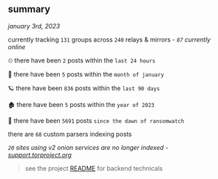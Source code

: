 
## summary
_january 3rd, 2023_

currently tracking `131` groups across `240` relays & mirrors - _`87` currently online_

⏲ there have been `2` posts within the `last 24 hours`

🦈 there have been `5` posts within the `month of january`

🪐 there have been `836` posts within the `last 90 days`

🏚 there have been `5` posts within the `year of 2023`

🦕 there have been `5691` posts `since the dawn of ransomwatch`

there are `68` custom parsers indexing posts

_`20` sites using v2 onion services are no longer indexed - [support.torproject.org](https://support.torproject.org/onionservices/v2-deprecation/)_

> see the project [README](https://github.com/joshhighet/ransomwatch#ransomwatch--) for backend technicals
